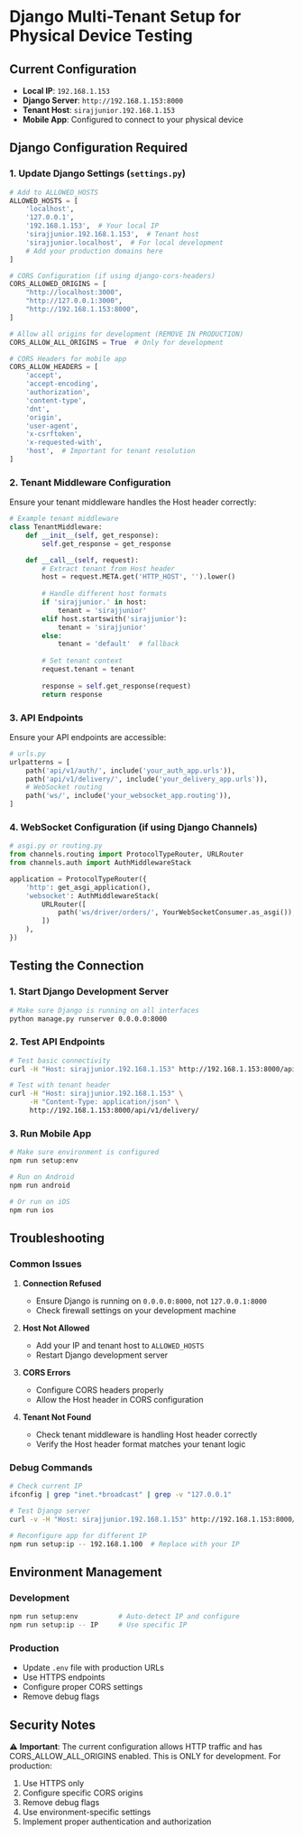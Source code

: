 # Django Multi-Tenant Setup for Physical Device Testing

## Current Configuration
- **Local IP**: `192.168.1.153`
- **Django Server**: `http://192.168.1.153:8000`
- **Tenant Host**: `sirajjunior.192.168.1.153`
- **Mobile App**: Configured to connect to your physical device

## Django Configuration Required

### 1. Update Django Settings (`settings.py`)

```python
# Add to ALLOWED_HOSTS
ALLOWED_HOSTS = [
    'localhost',
    '127.0.0.1',
    '192.168.1.153',  # Your local IP
    'sirajjunior.192.168.1.153',  # Tenant host
    'sirajjunior.localhost',  # For local development
    # Add your production domains here
]

# CORS Configuration (if using django-cors-headers)
CORS_ALLOWED_ORIGINS = [
    "http://localhost:3000",
    "http://127.0.0.1:3000",
    "http://192.168.1.153:8000",
]

# Allow all origins for development (REMOVE IN PRODUCTION)
CORS_ALLOW_ALL_ORIGINS = True  # Only for development

# CORS Headers for mobile app
CORS_ALLOW_HEADERS = [
    'accept',
    'accept-encoding',
    'authorization',
    'content-type',
    'dnt',
    'origin',
    'user-agent',
    'x-csrftoken',
    'x-requested-with',
    'host',  # Important for tenant resolution
]
```

### 2. Tenant Middleware Configuration

Ensure your tenant middleware handles the Host header correctly:

```python
# Example tenant middleware
class TenantMiddleware:
    def __init__(self, get_response):
        self.get_response = get_response

    def __call__(self, request):
        # Extract tenant from Host header
        host = request.META.get('HTTP_HOST', '').lower()
        
        # Handle different host formats
        if 'sirajjunior.' in host:
            tenant = 'sirajjunior'
        elif host.startswith('sirajjunior'):
            tenant = 'sirajjunior'
        else:
            tenant = 'default'  # fallback
        
        # Set tenant context
        request.tenant = tenant
        
        response = self.get_response(request)
        return response
```

### 3. API Endpoints

Ensure your API endpoints are accessible:

```python
# urls.py
urlpatterns = [
    path('api/v1/auth/', include('your_auth_app.urls')),
    path('api/v1/delivery/', include('your_delivery_app.urls')),
    # WebSocket routing
    path('ws/', include('your_websocket_app.routing')),
]
```

### 4. WebSocket Configuration (if using Django Channels)

```python
# asgi.py or routing.py
from channels.routing import ProtocolTypeRouter, URLRouter
from channels.auth import AuthMiddlewareStack

application = ProtocolTypeRouter({
    'http': get_asgi_application(),
    'websocket': AuthMiddlewareStack(
        URLRouter([
            path('ws/driver/orders/', YourWebSocketConsumer.as_asgi()),
        ])
    ),
})
```

## Testing the Connection

### 1. Start Django Development Server
```bash
# Make sure Django is running on all interfaces
python manage.py runserver 0.0.0.0:8000
```

### 2. Test API Endpoints
```bash
# Test basic connectivity
curl -H "Host: sirajjunior.192.168.1.153" http://192.168.1.153:8000/api/v1/auth/

# Test with tenant header
curl -H "Host: sirajjunior.192.168.1.153" \
     -H "Content-Type: application/json" \
     http://192.168.1.153:8000/api/v1/delivery/
```

### 3. Run Mobile App
```bash
# Make sure environment is configured
npm run setup:env

# Run on Android
npm run android

# Or run on iOS
npm run ios
```

## Troubleshooting

### Common Issues

1. **Connection Refused**
   - Ensure Django is running on `0.0.0.0:8000`, not `127.0.0.1:8000`
   - Check firewall settings on your development machine

2. **Host Not Allowed**
   - Add your IP and tenant host to `ALLOWED_HOSTS`
   - Restart Django development server

3. **CORS Errors**
   - Configure CORS headers properly
   - Allow the Host header in CORS configuration

4. **Tenant Not Found**
   - Check tenant middleware is handling Host header correctly
   - Verify the Host header format matches your tenant logic

### Debug Commands

```bash
# Check current IP
ifconfig | grep "inet.*broadcast" | grep -v "127.0.0.1"

# Test Django server
curl -v -H "Host: sirajjunior.192.168.1.153" http://192.168.1.153:8000/

# Reconfigure app for different IP
npm run setup:ip -- 192.168.1.100  # Replace with your IP
```

## Environment Management

### Development
```bash
npm run setup:env          # Auto-detect IP and configure
npm run setup:ip -- IP     # Use specific IP
```

### Production
- Update `.env` file with production URLs
- Use HTTPS endpoints
- Configure proper CORS settings
- Remove debug flags

## Security Notes

⚠️ **Important**: The current configuration allows HTTP traffic and has CORS_ALLOW_ALL_ORIGINS enabled. This is ONLY for development. For production:

1. Use HTTPS only
2. Configure specific CORS origins
3. Remove debug flags
4. Use environment-specific settings
5. Implement proper authentication and authorization